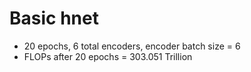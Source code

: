 # Basic hnet

- 20 epochs, 6 total encoders, encoder batch size = 6
- FLOPs after 20 epochs = 303.051 Trillion
